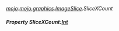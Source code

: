 _[mojo](../../modules/mojo/mojo-module.md):[mojo.graphics](../../modules/mojo/mojo-graphics.md).[ImageSlice](../../modules/mojo/mojo-graphics-imageslice.md).SliceXCount_
##### Property SliceXCount:[Int](../../modules/wonkey/wonkey-types-int.md)
